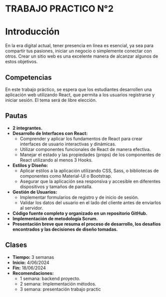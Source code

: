 # TRABAJO PRACTICO N°2

# Introducción
En la era digital actual, tener presencia en línea es esencial, ya sea para compartir tus pasiones, iniciar un negocio o simplemente conectar con otros. Crear un sitio web es una excelente manera de alcanzar algunos de estos objetivos.

## Competencias
En este trabajo práctico, se espera que los estudiantes desarrollen una aplicación web utilizando React, que permita a los usuarios registrarse y iniciar sesión. El tema será de libre elección.

## Pautas
- **2 integrantes.**
- **Desarrollo de Interfaces con React:**
  - Comprender y aplicar los fundamentos de React para crear interfaces de usuario interactivas y dinámicas.
  - Utilizar componentes funcionales de React de manera efectiva.
  - Manejar el estado y las propiedades (props) de los componentes de React utilizando al menos 3 Hooks.
- **Estilos y Diseño:**
  - Aplicar estilos a la aplicación utilizando CSS, Sass, o bibliotecas de componentes como Material-UI o Bootstrap.
  - Asegurar que la aplicación sea responsiva y accesible en diferentes dispositivos y tamaños de pantalla.
- **Gestión de Usuarios:**
  - Implementar formularios de registro y de inicio de sesión.
  - Validar los datos del usuario en el lado del cliente antes de enviarlos al servidor.
- **Código fuente completo y organizado en un repositorio GitHub.**
- **Implementación de metodología Scrum.**
- **Presentación breve que resuma el proceso de desarrollo, los desafíos encontrados y las decisiones de diseño tomadas.**

## Clases
- **Tiempo:** 3 semanas
- **Inicio:** 4/06/2024 
- **Fin:** 18/06/2024
- **Recomendaciones:**
  - 1 semana: backend proyecto.
  - 2 semana: Implementación métodos.
  - 3 semana: presentación trabajo practic
